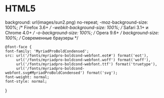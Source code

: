 # HTML5
background: url(images/sun2.png) no-repeat;
    -moz-background-size: 100%; /* Firefox 3.6+ */
    -webkit-background-size: 100%; /* Safari 3.1+ и Chrome 4.0+ */
    -o-background-size: 100%; /* Opera 9.6+ */
    background-size: 100%; /* Современные браузеры */
    
    
    
    @font-face {
    font-family: 'MyriadProBoldCondensed';
    src: url('/fonts/myriadpro-boldcond-webfont.eot#') format('eot'),
         url('/fonts/myriadpro-boldcond-webfont.woff') format('woff'),
         url('/fonts/myriadpro-boldcond-webfont.ttf') format('truetype'),
         url('/fonts/myriadpro-boldcond-webfont.svg#MyriadProBoldCondensed') format('svg');
    font-weight: normal;
    font-style: normal;
}
